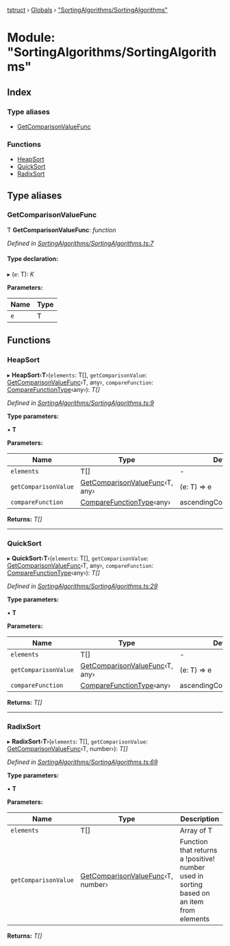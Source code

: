 [tstruct](../README.md) › [Globals](../globals.md) › ["SortingAlgorithms/SortingAlgorithms"](_sortingalgorithms_sortingalgorithms_.md)

# Module: "SortingAlgorithms/SortingAlgorithms"

## Index

### Type aliases

* [GetComparisonValueFunc](_sortingalgorithms_sortingalgorithms_.md#getcomparisonvaluefunc)

### Functions

* [HeapSort](_sortingalgorithms_sortingalgorithms_.md#heapsort)
* [QuickSort](_sortingalgorithms_sortingalgorithms_.md#quicksort)
* [RadixSort](_sortingalgorithms_sortingalgorithms_.md#radixsort)

## Type aliases

###  GetComparisonValueFunc

Ƭ **GetComparisonValueFunc**: *function*

*Defined in [SortingAlgorithms/SortingAlgorithms.ts:7](https://github.com/powerofsoul/tstruct/blob/722736b/src/SortingAlgorithms/SortingAlgorithms.ts#L7)*

#### Type declaration:

▸ (`e`: T): *K*

**Parameters:**

Name | Type |
------ | ------ |
`e` | T |

## Functions

###  HeapSort

▸ **HeapSort**‹**T**›(`elements`: T[], `getComparisonValue`: [GetComparisonValueFunc](_sortingalgorithms_sortingalgorithms_.md#getcomparisonvaluefunc)‹T, any›, `compareFunction`: [CompareFunctionType](_comparefunction_.md#comparefunctiontype)‹any›): *T[]*

*Defined in [SortingAlgorithms/SortingAlgorithms.ts:9](https://github.com/powerofsoul/tstruct/blob/722736b/src/SortingAlgorithms/SortingAlgorithms.ts#L9)*

**Type parameters:**

▪ **T**

**Parameters:**

Name | Type | Default |
------ | ------ | ------ |
`elements` | T[] | - |
`getComparisonValue` | [GetComparisonValueFunc](_sortingalgorithms_sortingalgorithms_.md#getcomparisonvaluefunc)‹T, any› | (e: T) => e |
`compareFunction` | [CompareFunctionType](_comparefunction_.md#comparefunctiontype)‹any› | ascendingCompareFunction |

**Returns:** *T[]*

___

###  QuickSort

▸ **QuickSort**‹**T**›(`elements`: T[], `getComparisonValue`: [GetComparisonValueFunc](_sortingalgorithms_sortingalgorithms_.md#getcomparisonvaluefunc)‹T, any›, `compareFunction`: [CompareFunctionType](_comparefunction_.md#comparefunctiontype)‹any›): *T[]*

*Defined in [SortingAlgorithms/SortingAlgorithms.ts:29](https://github.com/powerofsoul/tstruct/blob/722736b/src/SortingAlgorithms/SortingAlgorithms.ts#L29)*

**Type parameters:**

▪ **T**

**Parameters:**

Name | Type | Default |
------ | ------ | ------ |
`elements` | T[] | - |
`getComparisonValue` | [GetComparisonValueFunc](_sortingalgorithms_sortingalgorithms_.md#getcomparisonvaluefunc)‹T, any› | (e: T) => e |
`compareFunction` | [CompareFunctionType](_comparefunction_.md#comparefunctiontype)‹any› | ascendingCompareFunction |

**Returns:** *T[]*

___

###  RadixSort

▸ **RadixSort**‹**T**›(`elements`: T[], `getComparisonValue`: [GetComparisonValueFunc](_sortingalgorithms_sortingalgorithms_.md#getcomparisonvaluefunc)‹T, number›): *T[]*

*Defined in [SortingAlgorithms/SortingAlgorithms.ts:69](https://github.com/powerofsoul/tstruct/blob/722736b/src/SortingAlgorithms/SortingAlgorithms.ts#L69)*

**Type parameters:**

▪ **T**

**Parameters:**

Name | Type | Description |
------ | ------ | ------ |
`elements` | T[] | Array of T |
`getComparisonValue` | [GetComparisonValueFunc](_sortingalgorithms_sortingalgorithms_.md#getcomparisonvaluefunc)‹T, number› | Function that returns a !positive! number used in sorting based on an item from elements  |

**Returns:** *T[]*

